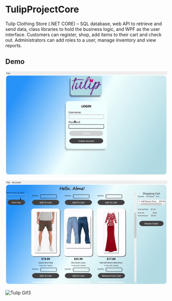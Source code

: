 # TulipProjectCore
Tulip Clothing Store (.NET CORE) – SQL database, web API to retrieve and send data, class libraries to hold the business logic, and WPF as the user interface. Customers can register, shop, add items to their cart and check out. Administrators can add roles to a user, manage inventory and view reports.

## Demo
![Tulip Gif1](https://github.com/IyadShobaki/TulipProjectCore/blob/master/GifFiles/tulip1.gif)

![Tulip Gif2](https://github.com/IyadShobaki/TulipProjectCore/blob/master/GifFiles/tulip2.gif)

![Tulip Gif3](https://github.com/IyadShobaki/TulipProjectCore/blob/master/GifFiles/tulip3.gif)
